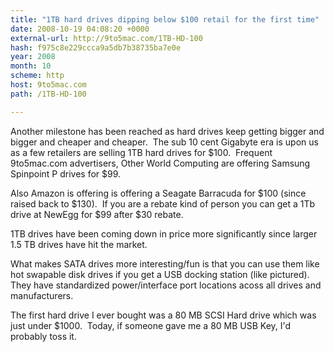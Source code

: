 ```yaml
---
title: "1TB hard drives dipping below $100 retail for the first time"
date: 2008-10-19 04:08:20 +0000
external-url: http://9to5mac.com/1TB-HD-100
hash: f975c8e229ccca9a5db7b38735ba7e0e
year: 2008
month: 10
scheme: http
host: 9to5mac.com
path: /1TB-HD-100

---
```



Another milestone has been reached as hard drives keep getting bigger and bigger and cheaper and cheaper.  The sub 10 cent Gigabyte era is upon us as a few retailers are selling 1TB hard drives for $100.  Frequent 9to5mac.com advertisers, Other World Computing are offering Samsung Spinpoint P drives for $99. 

Also Amazon is offering is offering a Seagate Barracuda for $100 (since raised back to $130).  If you are a rebate kind of person you can get a 1Tb drive at NewEgg for $99 after $30 rebate.

1TB drives have been coming down in price more significantly since larger 1.5 TB drives have hit the market.

What makes SATA drives more interesting/fun is that you can use them like hot swapable disk drives if you get a USB docking station (like pictured).  They have standardized power/interface port locations acoss all drives and manufacturers.



The first hard drive I ever bought was a 80 MB SCSI Hard drive which was just under $1000.  Today, if someone gave me a 80 MB USB Key, I'd probably toss it.

 

          

